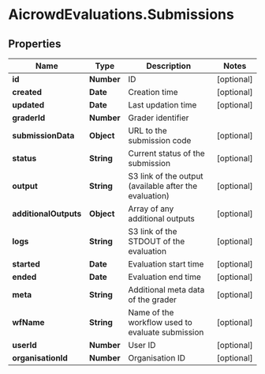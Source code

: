 # AicrowdEvaluations.Submissions

## Properties
Name | Type | Description | Notes
------------ | ------------- | ------------- | -------------
**id** | **Number** | ID | [optional] 
**created** | **Date** | Creation time | [optional] 
**updated** | **Date** | Last updation time | [optional] 
**graderId** | **Number** | Grader identifier | 
**submissionData** | **Object** | URL to the submission code | [optional] 
**status** | **String** | Current status of the submission | [optional] 
**output** | **String** | S3 link of the output (available after the evaluation) | [optional] 
**additionalOutputs** | **Object** | Array of any additional outputs | [optional] 
**logs** | **String** | S3 link of the STDOUT of the evaluation | [optional] 
**started** | **Date** | Evaluation start time | [optional] 
**ended** | **Date** | Evaluation end time | [optional] 
**meta** | **String** | Additional meta data of the grader | [optional] 
**wfName** | **String** | Name of the workflow used to evaluate submission | [optional] 
**userId** | **Number** | User ID | [optional] 
**organisationId** | **Number** | Organisation ID | [optional] 


